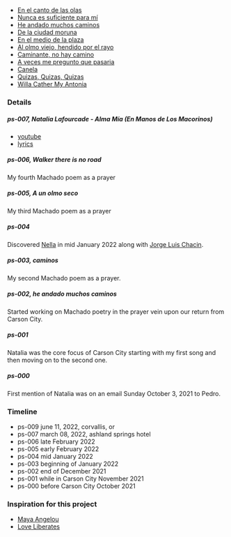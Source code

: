
* [En el canto de las olas](./ps-000-21-11.md)
* [Nunca es suficiente para mí](ps-001-21-12.md)
* [He andado muchos caminos](ps-002-22-01.md)
* [De la ciudad moruna](ps-003-22-01.md)
* [En el medio de la plaza](ps-004-22-01.md)
* [Al olmo viejo, hendido por el rayo](ps-005-22-02.md)
* [Caminante, no hay camino](ps-006-22-02.md)
* [A veces me pregunto que pasaria](ps-007-22-03.md)
* [Canela](ps-008-22-04.md)
* [Quizas, Quizas, Quizas](ps-009-22-06.md)
* [Willa Cather My Antonia](ps-010-22-10.md)

### Details

##### ps-007, Natalia Lafourcade - Alma Mía (En Manos de Los Macorinos)
* [youtube](https://www.youtube.com/watch?v=zZGF3vRDyIE)
* [lyrics](https://www.google.com/search?q=lyrics+alma+mia+natalia+lafourcade&oq=lyrics+alma+mia+&aqs=chrome.1.69i57j0i22i30l9.5707j0j7&sourceid=chrome&ie=UTF-8)

##### ps-006, Walker there is no road
My fourth Machado poem as a prayer

##### ps-005, A un olmo seco
My third Machado poem as a prayer

##### ps-004
Discovered
[Nella](https://www.youtube.com/watch?v=6xL3R_LIGkk)
in mid January 2022 along with
[Jorge Luis Chacin](https://www.youtube.com/watch?v=3yT5jJZplsk).

##### ps-003, caminos
My second Machado poem as a prayer.

##### ps-002, he andado muchos caminos
Started working on Machado poetry in the prayer vein upon our return from Carson City.

##### ps-001
Natalia was the core focus of Carson City starting with my first song and then moving on to the second one.

##### ps-000
First mention of Natalia was on an email Sunday October 3, 2021 to Pedro.

### Timeline

* ps-009 june 11, 2022, corvallis, or
* ps-007 march 08, 2022, ashland springs hotel
* ps-006 late February 2022
* ps-005 early February 2022
* ps-004 mid January 2022
* ps-003 beginning of January 2022
* ps-002 end of December 2021
* ps-001 while in Carson City November 2021
* ps-000 before Carson City October 2021

### Inspiration for this project

* [Maya Angelou](https://www.youtube.com/watch?v=NKoOvWB3qkI)
* [Love Liberates](https://www.youtube.com/watch?v=cbecKv2xR14)
